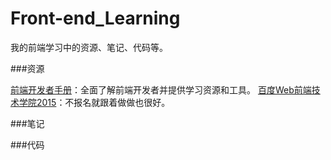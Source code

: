 # Front-end_Learning

我的前端学习中的资源、笔记、代码等。

###资源

[前端开发者手册](https://dwqs.gitbooks.io/frontenddevhandbook/content/)：全面了解前端开发者并提供学习资源和工具。
[百度Web前端技术学院2015](https://github.com/baidu-ife/ife/tree/master/2015_spring)：不报名就跟着做做也很好。

###笔记



###代码